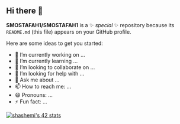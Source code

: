## Hi there 👋

**SMOSTAFAH1/SMOSTAFAH1** is a ✨ _special_ ✨ repository because its `README.md` (this file) appears on your GitHub profile.

Here are some ideas to get you started:

- 🔭 I’m currently working on ...
- 🌱 I’m currently learning ...
- 👯 I’m looking to collaborate on ...
- 🤔 I’m looking for help with ...
- 💬 Ask me about ...
- 📫 How to reach me: ...
- 😄 Pronouns: ...
- ⚡ Fun fact: ...

<a href="https://github.com/oakoudad/badge42"><img src="https://badge.mediaplus.ma/greenbinary/shashemi?1337Badge=off&UM6P=off" alt="shashemi's 42 stats" /></a>
